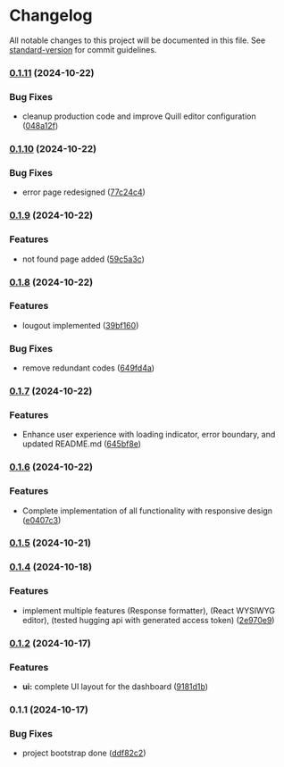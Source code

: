 # Changelog

All notable changes to this project will be documented in this file. See [standard-version](https://github.com/conventional-changelog/standard-version) for commit guidelines.

### [0.1.11](https://github.com/toluhikay/uni-nicosia-test/compare/v0.1.10...v0.1.11) (2024-10-22)


### Bug Fixes

* cleanup production code and improve Quill editor configuration ([048a12f](https://github.com/toluhikay/uni-nicosia-test/commit/048a12fd1f7cd8460ba84a217657cb5066250536))

### [0.1.10](https://github.com/toluhikay/uni-nicosia-test/compare/v0.1.9...v0.1.10) (2024-10-22)


### Bug Fixes

* error page redesigned ([77c24c4](https://github.com/toluhikay/uni-nicosia-test/commit/77c24c4d257e4944f457ca1dc468d6f86615b21d))

### [0.1.9](https://github.com/toluhikay/uni-nicosia-test/compare/v0.1.8...v0.1.9) (2024-10-22)


### Features

* not found page added ([59c5a3c](https://github.com/toluhikay/uni-nicosia-test/commit/59c5a3c938f22f9d92ae504db7e55e26a4f19b43))

### [0.1.8](https://github.com/toluhikay/uni-nicosia-test/compare/v0.1.7...v0.1.8) (2024-10-22)


### Features

* lougout implemented ([39bf160](https://github.com/toluhikay/uni-nicosia-test/commit/39bf160d274260b24937036c29f07f519560bea8))


### Bug Fixes

* remove redundant codes ([649fd4a](https://github.com/toluhikay/uni-nicosia-test/commit/649fd4a2a956b394ac095bcde46695aad73fccee))

### [0.1.7](https://github.com/toluhikay/uni-nicosia-test/compare/v0.1.6...v0.1.7) (2024-10-22)


### Features

* Enhance user experience with loading indicator, error boundary, and updated README.md ([645bf8e](https://github.com/toluhikay/uni-nicosia-test/commit/645bf8e42ca95d002b03de6822c65f59e76c860a))

### [0.1.6](https://github.com/toluhikay/uni-nicosia-test/compare/v0.1.5...v0.1.6) (2024-10-22)


### Features

* Complete implementation of all functionality with responsive design ([e0407c3](https://github.com/toluhikay/uni-nicosia-test/commit/e0407c3c09750a5dc2e2cdf72cf1a7a452ec6faa))

### [0.1.5](https://github.com/toluhikay/uni-nicosia-test/compare/v0.1.4...v0.1.5) (2024-10-21)

### [0.1.4](https://github.com/toluhikay/uni-nicosia-test/compare/v0.1.3...v0.1.4) (2024-10-18)


### Features

* implement multiple features (Response formatter), (React WYSIWYG editor), (tested hugging api with generated access token) ([2e970e9](https://github.com/toluhikay/uni-nicosia-test/commit/2e970e99311a20812d4d01c407289442f42741c8))

### [0.1.2](https://github.com/toluhikay/uni-nicosia-test/compare/v0.1.1...v0.1.2) (2024-10-17)


### Features

* **ui:** complete UI layout for the dashboard ([9181d1b](https://github.com/toluhikay/uni-nicosia-test/commit/9181d1b1a34159de41003061a6a1418a8da609d3))

### 0.1.1 (2024-10-17)


### Bug Fixes

* project bootstrap done ([ddf82c2](https://github.com/toluhikay/uni-nicosia-test/commit/ddf82c280d2ce1e961aaa8ee5f6e7b6416fd67b5))
